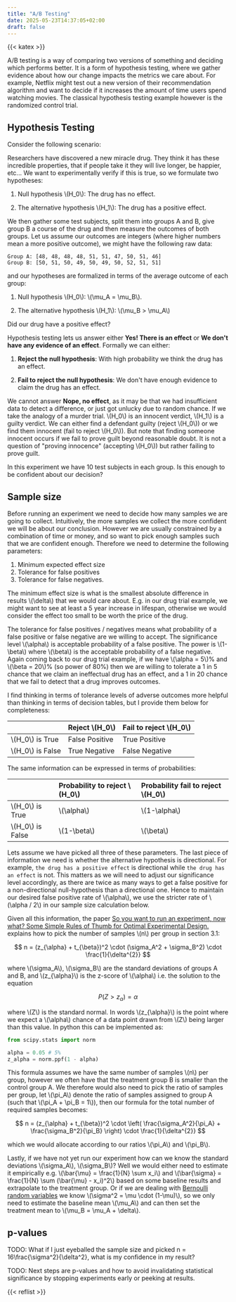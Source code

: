 ```yaml
---
title: "A/B Testing"
date: 2025-05-23T14:37:05+02:00
draft: false
---
```

{{< katex >}}

A/B testing is a way of comparing two versions of something and deciding which performs better. It is a form of hypothesis testing, where we gather evidence about how our change impacts the metrics we care about. For example, Netflix might test out a new version of their recommendation algorithm and want to decide if it increases the amount of time users spend watching movies. The classical hypothesis testing example however is the randomized control trial.

## Hypothesis Testing

Consider the following scenario:

Researchers have discovered a new miracle drug. They think it has these incredible properties, that if people take it they will live longer, be happier, etc... We want to experimentally verify if this is true, so we formulate two hypotheses:

1. Null hypothesis \\(H_0\\): The drug has no effect.

2. The alternative hypothesis \\(H_1\\): The drug has a positive effect.

We then gather some test subjects, split them into groups A and B, give group B a course of the drug and then measure the outcomes of both groups. Let us assume our outcomes are integers (where higher numbers mean a more positive outcome), we might have the following raw data:

```text
Group A: [48, 48, 48, 48, 51, 51, 47, 50, 51, 46]
Group B: [50, 51, 50, 49, 50, 49, 50, 52, 51, 51]
```

and our hypotheses are formalized in terms of the average outcome of each group:

1. Null hypothesis \\(H_0\\): \\(\mu_A = \mu_B\\).

2. The alternative hypothesis \\(H_1\\): \\(\mu_B > \mu_A\\)

Did our drug have a positive effect?

Hypothesis testing lets us answer either **Yes! There is an effect** or **We don't have any evidence of an effect**. Formally we can either:

1. **Reject the null hypothesis**: With high probability we think the drug has an effect.

2. **Fail to reject the null hypothesis**: We don't have enough evidence to claim the drug has an effect.

We cannot answer **Nope, no effect**, as it may be that we had insufficient data to detect a difference, or just got unlucky due to random chance. If we take the analogy of a murder trial. \\(H_0\\) is an innocent verdict, \\(H_1\\) is a guilty verdict. We can either find a defendant guilty (reject \\(H_0\\)) or we find them innocent (fail to reject \\(H_0\\)). But note that finding someone innocent occurs if we fail to prove guilt beyond reasonable doubt. It is not a question of "proving innocence" (accepting \\(H_0\\)) but rather failing to prove guilt.

In this experiment we have 10 test subjects in each group. Is this enough to be confident about our decision?

## Sample size

Before running an experiment we need to decide how many samples we are going to collect. Intuitively, the more samples we collect the more confident we will be about our conclusion. However we are usually constrained by a combination of time or money, and so want to pick enough samples such that we are confident enough. Therefore we need to determine the following parameters:

1. Minimum expected effect size
2. Tolerance for false positives
3. Tolerance for false negatives.

The minimum effect size is what is the smallest absolute difference in results \\(\delta\\) that we would care about. E.g. in our drug trial example, we might want to see at least a 5 year increase in lifespan, otherwise we would consider the effect too small to be worth the price of the drug.

The tolerance for false positives / negatives means what probability of a false positive or false negative are we willing to accept. The significance level \\(\alpha\\) is acceptable probability of a false positive. The power is \\(1-\beta\\) where \\(\beta\\) is the acceptable probability of a false negative. Again coming back to our drug trial example, if we have \\(\alpha = 5\\)% and \\(\beta = 20\\)% (so power of 80%) then we are willing to tolerate a 1 in 5 chance that we claim an ineffectual drug has an effect, and a 1 in 20 chance that we fail to detect that a drug improves outcomes.

I find thinking in terms of tolerance levels of adverse outcomes more helpful than thinking in terms of decision tables, but I provide them below for completeness:

| | Reject \\(H_0\\) | Fail to reject \\(H_0\\) |
|:---|:---|:---|
| \\(H_0\\) is True | False Positive | True Positive |
| \\(H_0\\) is False | True Negative | False Negative |

The same information can be expressed in terms of probabilities:

| | Probability to reject \\(H_0\\) | Probability fail to reject \\(H_0\\) |
|:---|:---|:---|
| \\(H_0\\) is True | \\(\alpha\\) | \\(1-\alpha\\) |
| \\(H_0\\) is False | \\(1-\beta\\) | \\(\beta\\) |

Lets assume we have picked all three of these parameters. The last piece of information we need is whether the alternative hypothesis is directional. For example, `the drug has a positive effect` is directional while `the drug has an effect` is not. This matters as we will need to adjust our significance level accordingly, as there are twice as many ways to get a false positive for a non-directional null-hypothesis than a directional one. Hence to maintain our desired false positive rate of \\(\alpha\\), we use the stricter rate of \\(\alpha / 2\\) in our sample size calculation below.

Given all this information, the paper [So you want to run an experiment, now what? Some Simple Rules of Thumb for Optimal Experimental Design.](https://www.nber.org/system/files/working_papers/w15701/w15701.pdf) explains how to pick the number of samples \\(n\\) per group in section 3.1:

$$
n = (z_{\alpha} + t_{\beta})^2 \cdot (\sigma_A^2 + \sigma_B^2) \cdot \frac{1}{\delta^{2}}
$$

where \\(\sigma_A\\), \\(\sigma_B\\) are the standard deviations of groups A and B, and \\(z_{\alpha}\\) is the z-score of \\(\alpha\\) i.e. the solution to the equation

$$
P(Z > z_{\alpha}) = \alpha
$$

where \\(Z\\) is the standard normal. In words \\(z_{\alpha}\\) is the point where we expect a \\(\alpha\\) chance of a data point drawn from \\(Z\\) being larger than this value. In python this can be implemented as:

```python
from scipy.stats import norm

alpha = 0.05 # 5%
z_alpha = norm.ppf(1 - alpha)
```

This formula assumes we have the same number of samples \\(n\\) per group, however we often have that the treatment group B is smaller than the control group A. We therefore would also need to pick the ratio of samples per group, let \\(\pi_A\\) denote the ratio of samples assigned to group A (such that \\(\pi_A + \pi_B = 1\\)), then our formula for the total number of required samples becomes:

$$
n = (z_{\alpha} + t_{\beta})^2 \cdot \left( \frac{\sigma_A^2}{\pi_A} + \frac{\sigma_B^2}{\pi_B} \right) \cdot \frac{1}{\delta^{2}}
$$

which we would allocate according to our ratios \\(\pi_A\\) and \\(\pi_B\\).

Lastly, if we have not yet run our experiment how can we know the standard deviations \\(\sigma_A\\), \\(\sigma_B\\)? Well we would either need to estimate it empirically e.g. \\(\bar{\mu} = \frac{1}{N} \sum x_i\\) and \\(\bar{\sigma} = \frac{1}{N} \sum (\bar{\mu} - x_i)^2\\) based on some baseline results and extrapolate to the treatment group. Or if we are dealing with [Bernoulli random variables](https://en.wikipedia.org/wiki/Bernoulli_distribution) we know  \\(\sigma^2 = \mu \cdot (1-\mu)\\), so we only need to estimate the baseline mean \\(\mu_A\\) and can then set the treatment mean to \\(\mu_B = \mu_A + \delta\\).

## p-values

TODO: What if I just eyeballed the sample size and picked n = 16\frac{\sigma^2}{\delta^2}, what is my confidence in my result?

TODO: Next steps are p-values and how to avoid invalidating statistical significance by stopping experiments early or peeking at results.

<!-- ### Selecting the sample size

So we now have the following hyperparameters set for our experiment:

1. Minimum effect size: \\(\delta\\)
2. Tolerance for false positives: \\(\alpha\\)
3. Tolerance for false negatives: \\(\beta\\)

We are now ready to run our experiment, but how many samples should we collect? The article by Evan Miller [How Not To Run an A/B Test](https://www.evanmiller.org/how-not-to-run-an-ab-test.html) explains that in order to avoid "repeated significance testing errors" we need to fix the sample size in advance. Have a look at the article for an explanation for why this is so important. To fix the sample size in advance, a good rule of thumb is:

$$
n = 16\frac{\sigma^2}{\delta^2}
$$

Where \\(\sigma^2\\) is the expected sample variance. We likely do not know the variance in advance, but it can be estimated through Monte Carlo methods (which we will come to later) or if we are dealing with a statistic sampled from a binomial distribution (e.g. our data is a series of binary outcomes and we compute the success rate) we often can estimate the success probability \\(p\\), then the variance is just \\(\sigma^2 = p \cdot (1-p)\\).

The paper [So you want to run an experiment, now what? Some Simple Rules of Thumb for Optimal Experimental Design.](https://www.nber.org/system/files/working_papers/w15701/w15701.pdf) provides a better estimate of \\(n\\) in section 3.1 given our specific choice of \\(\alpha\\) and \\(\beta\\):

$$
n = 2 \cdot (t_{\alpha/2} + t_{\beta})^2 \cdot \frac{\sigma^2}{\delta^2}
$$

where \\(t_{\alpha}\\) is the solution to the equation

$$
P(Z > t_{\alpha}) = \alpha
$$

Where \\(Z\\) is the standard normal. In python this would look like:

```python
from scipy.stats import norm

alpha = 0.05
t_alpha = norm.ppf(1 - alpha)
```

Another useful trick is to specify the minium effect size as a fraction of the standard deviation. For example, if we want to be able to detect a 0.2 standard deviation change we set \\(\delta = 0.2 \sigma \\), and we select significance \\(\alpha = 0.01\\) and power \\(1-\beta = 0.9\\), the number of samples we need are:

```python
import math
from scipy.stats import norm

alpha = 0.01
power = 0.9
min_effect_ratio = 0.2
t_alpha = norm.ppf(1 - alpha)
t_beta = norm.ppf(power)


n = math.ceil(2 * (t_alpha + t_beta)**2 * min_effect_ratio**(-2))
print(n) # 651
```

#### Size of effect we can detect

If we are running our experiment, we should not be reporting significance levels until the experiment is over. However we can still report the size of the effect we can detect given the current sample size:

$$
\delta = \sigma \cdot (t_{\alpha/2} + t_{\beta}) \cdot \sqrt{\frac{2}{n}}
$$

### p-values and statistical significance

Lets say we ran the experiment having selecting our tolerance for error, our expected effect size and plugged this into the above formula to pick the number of samples. We got some data that looks like this:

```text
Group A: [48, 48, 48, 48, 51, 51, 47, 50, 51, 46]
Group B: [50, 51, 50, 49, 50, 49, 50, 52, 51, 51]
```

We now come back the the question: Did our drug have an effect?

To perform a hypothesis test, we need to do two things:

1. Model the distribution of \\(H_0\\). This is our test statistic.

2. Compute how likely it is that our samples were generated under \\(H_0\\). This is our p-value.

Define null hypothesis more precisely as the means are the same for both groups, and the alternative hypothesis that they are not the same. According to the Central Limit Theorem (CLT) the sample distribution of the mean converges to a normal distribution as \\(n \to \infty\\). So under the null hypothesis, we can model:

$$
\frac{\mu_B - \mu_A}{\sqrt{\frac{\sigma_B^2 + \sigma_A^2}{n}}} \sim \mathcal{N}(0, 1)
$$

where \\(\mu_A, \mu_B\\) and and \\(\sigma_A^2, \sigma_B^2\\) are the true means and variances respectively. See [The art of A/B testing](https://archive.ph/8Bp8p) for more details on the derivation. We then compute a test statistic \\(\hat{z}\\) from the empirical means and variances:

$$
\hat{z} = \frac{\hat{\mu}_B - \hat{\mu}_A}{\sqrt{\frac{\hat{\sigma}_B^2 + \hat{\sigma}_A^2}{n}}}
$$

Under the null hypothesis, this is a sample from a standard normal. The p-value is a measure of how surprising our result is under the null hypothesis. A low p-value means our result is very unexpected, and suggests that our null hypothesis may not be correct. In general, the p-value is:

$$
\text{p-value} = P(\text{Test statistic is as or more extreme than observed} \mid H_0)
$$

for our given test statistic and alternate hypothesis this is:

$$
\text{p-value} = P(|Z| \geq |\hat{z}|)
$$

Note that if our alternative hypothesis was instead \\(\mu_B > \mu_A\\), the p-value would instead be \\(P(Z \geq \hat{z})\\) as the alternative hypothesis is one-sided. However given the stated alternative hypothesis, putting everything together we would compute the p-value in Python as follows (adapted from [A/B testing and the Z-test](https://bytepawn.com/ab-testing-and-the-ztest.html)):

```python
import numpy as np
from scipy.stats import norm


def z_to_p(z, one_sided):
    p = 1 - norm.cdf(z)
    if one_sided:
        return p
    else:
        return 2*p


A = np.array([48, 48, 48, 48, 51, 51, 47, 50, 51, 46])
B = np.array([50, 51, 50, 49, 50, 49, 50, 52, 51, 51])
N = 10

alpha = 0.05


mu_A = np.mean(A)
mu_B = np.mean(B)

var_A = np.var(A)
var_B = np.var(B)

z_hat = (mu_B - mu_A) / np.sqrt((var_A + var_B) / N)

p = z_to_p(z_hat, one_sided=False)

print('Empirical mean for A: %.3f' % mu_A)
print('Empirical mean for B: %.3f' % mu_B)

print('p-value: %.3f' % p)
if p <= alpha:
    print("""The miracle drug works!""")
else:
    print("""We're not sure if the drug works.""")
```

This outputs:

```text
Empirical mean for A: 48.800
Empirical mean for B: 50.300
p-value: 0.015
The miracle drug works!
```

Good news right? At this point I should mention that I generated the data by sampling 20 times from \\(\mathcal{N}(50, 2)\\) and then splitting the data in half. So if the samples are all drawn from the same distribution why are we getting a statistically significant result?

TODO: In practice not needed to derive everything from scratch, can use online calculator like [Evan Miller Sample Size Calculator](https://www.evanmiller.org/ab-testing/sample-size.html) or [GoDaddy maintained Python package](https://github.com/godaddy/sample-size). -->

<!-- TODO: Explain with formula from here: https://www.nber.org/system/files/working_papers/w15701/w15701.pdf what the smallest difference we can measure is? Also explain that CLT has assumptions on n being sufficiently large that are likely not met -->

<!-- TODO: Makes sense to layout article more like in https://bytepawn.com/ab-testing-and-the-ztest.html -->

{{< reflist >}}

<!-- Relevant links:

- [Monte Carlo Power Analysis](https://deliveroo.engineering/2018/12/07/monte-carlo-power-analysis.html)
- [The Unreasonable Effectiveness of Monte Carlo Simulations in A/B Testing](https://bytepawn.com/unreasonable-effectiveness-monte-carlo-ab-testing.html)
- [Building intuition for p-values and statistical significance](https://bytepawn.com/building-intuition-p-values-statistical-significance.html#building-intuition-p-values-statistical-significance)
- [Beautiful A/B testing](https://bytepawn.com/beautiful-ab-testing.html#beautiful-ab-testing) -->
